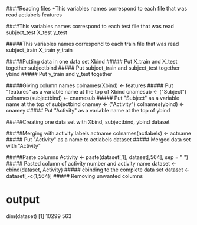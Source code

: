####Reading files
*This variables names correspond to each file that was read
actlabels
features

####This variables names correspond to each test file that was read
subject_test
X_test
y_test

#####This variables names correspond to each train file that was read
subject_train
X_train
y_train

#####Putting data in one data set
Xbind ##### Put X_train and X_test together
subjectbind ##### Put subject_train and subject_test  together
ybind ##### Put  y_train and y_test together

#####Giving column names
colnames(Xbind) <- features ##### Put "features" as a variable name at the top of Xbind
cnamesub <- ("Subject")
colnames(subjectbind) <- cnamesub ##### Put "Subject" as a variable name at the top of subjectbind
cnamey <- ("Activity")
colnames(ybind) <- cnamey ##### Put "Activity" as a variable name at the top of ybind

#####Creating one data set with Xbind, subjectbind, ybind
dataset

#####Merging with activity labels
actname
colnames(actlabels) <- actname ##### Put "Activity" as a name to actlabels
dataset ##### Merged data set with "Activity"

#####Paste columns
Activity <- paste(dataset[,1], dataset[,564], sep = " ") ##### Pasted column of activity number and activity name
dataset <- cbind(dataset, Activity) ##### cbinding to the complete data set
dataset <- dataset[,-c(1,564)] ##### Removing unwanted columns

# output 
dim(dataset)
[1] 10299   563

